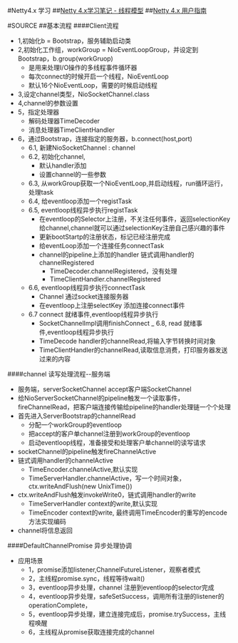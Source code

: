 #Netty4.x 学习
##[Netty 4.x学习笔记 - 线程模型](http://yihongwei.com/2014/01/netty-4-x-thread-model/)
##[Netty 4.x 用户指南](http://wiki.jikexueyuan.com/project/netty-4-user-guide/writing-discard-server.html)

#SOURCE
##基本流程
####Client流程
*   1,初始化b = Bootstrap，服务辅助启动类
*   2,初始化工作组，workGroup = NioEventLoopGroup，并设定到Bootstrap，b.group(workGruop)
    -   是用来处理I/O操作的多线程事件循环器
    -   每次connect的时候开启一个线程，NioEventLoop
    -   默认16个NioEventLoop，需要的时候启动线程
*   3,设定channel类型，NioSocketChannel.class
*   4,channel的参数设置
*   5，指定处理器
    -   解码处理器TimeDecoder
    -   消息处理器TimeClientHandler
*   6，通过Bootstrap，连接指定的服务器，b.connect(host,port)
    -   6.1, 新建NioSocketChannel : channel
    -   6.2, 初始化channel,
        +  默认handler添加
        +  设置channel的一些参数
    -   6.3, 从workGroup获取一个NioEventLoop,并启动线程，run循环运行，处理task
    -   6.4, 给eventloop添加一个registTask
    -   6.5, eventloop线程异步执行registTask
        +   在eventloop的Selector上注册，不关注任何事件，返回selectionKey给channel,channel就可以通过selectionKey注册自己感兴趣的事件
        +   更新bootStartp的注册状态，标记已经注册完成
        +   给eventLoop添加一个连接任务connectTask
        +   channel的pipeline上添加的handler
链式调用handler的channelRegistered
            *   TimeDecoder.channelRegistered，没有处理
            *   TimeClientHandler.channelRegistered
    -   6.6, eventloop线程异步执行connectTask  
        +   Channel 通过socket连接服务器
        +   在eventloop上注册selectKey
添加连接connect事件
    -   6.7 connect 就绪事件,eventloop线程异步执行
        +   SocketChannelImpl调用finishConnect
    _   6.8, read 就绪事件,eventloop线程异步执行
        +   TimeDecode handler的channelRead,将输入字节转换时间对象
        +   TimeClientHandler的channelRead,读取信息消费，打印服务器发送过来的内容







####channel 读写处理流程--服务端
*   服务端，serverSocketChannel accept客户端SocketChannel
*   给NioServerSocketChannel的pipeline触发一个读取事件，fireChannelRead，把客户端连接传输给pipeline的handler处理链一个个处理
*   首先进入ServerBootstrap的channelRead
    -   分配一个workGroup的eventloop 
    -   把accept的客户单channel注册到workGroup的eventloop
    -   启动eventloop线程，准备接受和处理客户单channel的读写请求
*   socketChannel的pipeline触发fireChannelActive
*   链式调用handler的channelActive
    -   TimeEncoder.channelActive,默认实现
    -   TimeServerHandler.channelActive，写一个时间对象，ctx.writeAndFlush(new UnixTime())
*   ctx.writeAndFlush触发invokeWrite0，链式调用handler的write
    -   TimeServerHandler context的write,默认实现
    -   TimeEncoder context的write, 最终调用TimeEncoder的重写的encode方法实现编码
*   channel将信息返回

####DefaultChannelPromise 异步处理协调
*   应用场景
    -   1，promise添加listener,ChannelFutureListener，观察者模式
    -   2，主线程promise.sync，线程等待wait()
    -   3，eventloop异步处理，channel 注册到eventloop的selector完成
    -   4，eventloop异步处理，safeSetSuccess，调用所有注册的listener的operationComplete，
    -   5，eventloop异步处理，建立连接完成后，promise.trySuccess，主线程唤醒
    -   6，主线程从promise获取连接完成的channel




